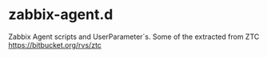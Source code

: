 zabbix-agent.d
==============

Zabbix Agent scripts and UserParameter´s. Some of the extracted from ZTC https://bitbucket.org/rvs/ztc 
